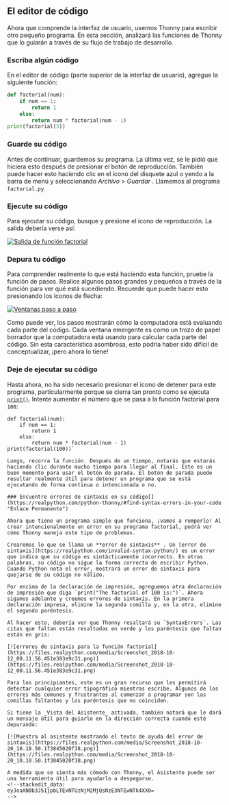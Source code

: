 ## El editor de código[](https://realpython.com/python-thonny/#the-code-editor "Enlace Permanente")

Ahora que comprende la interfaz de usuario, usemos Thonny para escribir otro pequeño programa. En esta sección, analizará las funciones de Thonny que lo guiarán a través de su flujo de trabajo de desarrollo.

### Escriba algún código[](https://realpython.com/python-thonny/#write-some-code "Enlace Permanente")

En el editor de código (parte superior de la interfaz de usuario), agregue la siguiente función:

```python
def factorial(num):
    if num == 1:
        return 1
    else:
        return num * factorial(num - 1)
print(factorial(3))
``` 

### Guarde su código[](https://realpython.com/python-thonny/#save-your-code "Enlace Permanente")

Antes de continuar, guardemos su programa. La última vez, se le pidió que hiciera esto después de presionar el botón de reproducción. También puede hacer esto haciendo clic en el ícono del disquete azul o yendo a la barra de menú y seleccionando _Archivo_ > _Guardar_ . Llamemos al programa `factorial.py`.

### Ejecute su código[](https://realpython.com/python-thonny/#run-your-code "Enlace Permanente")

Para ejecutar su código, busque y presione el ícono de reproducción. La salida debería verse así:

[![Salida de función factorial](https://files.realpython.com/media/Screenshot_2018-10-11_23.49.22.af82669bc586.png)](https://files.realpython.com/media/Screenshot_2018-10-11_23.49.22.af82669bc586.png)

### Depura tu código[](https://realpython.com/python-thonny/#debug-your-code "Enlace Permanente")

Para comprender realmente lo que está haciendo esta función, pruebe la función de pasos. Realice algunos pasos grandes y pequeños a través de la función para ver qué está sucediendo. Recuerde que puede hacer esto presionando los íconos de flecha:

[![Ventanas paso a paso](https://files.realpython.com/media/Screenshot_2018-10-23_22.47.50.5613862c2c62.png)](https://files.realpython.com/media/Screenshot_2018-10-23_22.47.50.5613862c2c62.png)

Como puede ver, los pasos mostrarán cómo la computadora está evaluando cada parte del código. Cada ventana emergente es como un trozo de papel borrador que la computadora está usando para calcular cada parte del código. Sin esta característica asombrosa, esto podría haber sido difícil de conceptualizar, ¡pero ahora lo tiene!


### Deje de ejecutar su código[](https://realpython.com/python-thonny/#stop-running-your-code "Enlace Permanente")

Hasta ahora, no ha sido necesario presionar el ícono de detener para este programa, particularmente porque se cierra tan pronto como se ejecuta [`print()`](https://realpython.com/python-print/). Intente aumentar el número que se pasa a la función factorial para `100`:

```
def factorial(num):
    if num == 1:
        return 1
    else:
        return num * factorial(num - 1)
print(factorial(100))` 

Luego, recorra la función. Después de un tiempo, notarás que estarás haciendo clic durante mucho tiempo para llegar al final. Este es un buen momento para usar el botón de parada. El botón de parada puede resultar realmente útil para detener un programa que se está ejecutando de forma continua o intencionada o no.

### Encuentre errores de sintaxis en su código[](https://realpython.com/python-thonny/#find-syntax-errors-in-your-code "Enlace Permanente")

Ahora que tiene un programa simple que funciona, ¡vamos a romperlo! Al crear intencionalmente un error en su programa factorial, podrá ver cómo Thonny maneja este tipo de problemas.

Crearemos lo que se llama un **error de sintaxis** . Un [error de sintaxis](https://realpython.com/invalid-syntax-python/) es un error que indica que su código es sintácticamente incorrecto. En otras palabras, su código no sigue la forma correcta de escribir Python. Cuando Python nota el error, mostrará un error de sintaxis para quejarse de su código no válido.

Por encima de la declaración de impresión, agreguemos otra declaración de impresión que diga `print("The factorial of 100 is:")`. Ahora sigamos adelante y creemos errores de sintaxis. En la primera declaración impresa, elimine la segunda comilla y, en la otra, elimine el segundo paréntesis.

Al hacer esto, debería ver que Thonny resaltará su `SyntaxErrors`. Las citas que faltan están resaltadas en verde y los paréntesis que faltan están en gris:

[![errores de sintaxis para la función factorial](https://files.realpython.com/media/Screenshot_2018-10-12_00.11.56.451e383e9c31.png)](https://files.realpython.com/media/Screenshot_2018-10-12_00.11.56.451e383e9c31.png)

Para los principiantes, este es un gran recurso que les permitirá detectar cualquier error tipográfico mientras escribe. Algunos de los errores más comunes y frustrantes al comenzar a programar son las comillas faltantes y los paréntesis que no coinciden.

Si tiene la _Vista del Asistente_ activada, también notará que le dará un mensaje útil para guiarlo en la dirección correcta cuando esté depurando:

[![Muestra al asistente mostrando el texto de ayuda del error de sintaxis](https://files.realpython.com/media/Screenshot_2018-10-20_10.18.50.1f3845020f38.png)](https://files.realpython.com/media/Screenshot_2018-10-20_10.18.50.1f3845020f38.png)

A medida que se sienta más cómodo con Thonny, el Asistente puede ser una herramienta útil para ayudarlo a despegarse.
<!--stackedit_data:
eyJoaXN0b3J5IjpbLTExNTUzNjM2MjQsNzE3NTEwNTk4XX0=
-->